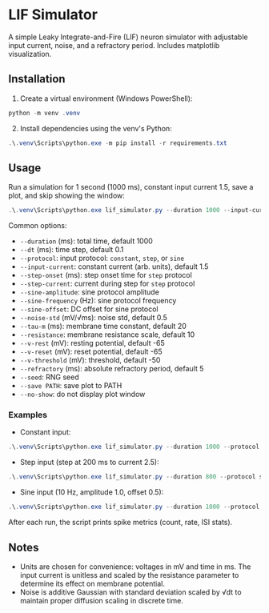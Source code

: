 # LIF Simulator

A simple Leaky Integrate-and-Fire (LIF) neuron simulator with adjustable input current, noise, and a refractory period. Includes matplotlib visualization.

## Installation

1. Create a virtual environment (Windows PowerShell):

```powershell
python -m venv .venv
```

2. Install dependencies using the venv's Python:

```powershell
.\.venv\Scripts\python.exe -m pip install -r requirements.txt
```

## Usage

Run a simulation for 1 second (1000 ms), constant input current 1.5, save a plot, and skip showing the window:

```powershell
.\.venv\Scripts\python.exe lif_simulator.py --duration 1000 --input-current 1.5 --save lif_plot.png --no-show
```

Common options:

- `--duration` (ms): total time, default 1000
- `--dt` (ms): time step, default 0.1
- `--protocol`: input protocol: `constant`, `step`, or `sine`
- `--input-current`: constant current (arb. units), default 1.5
- `--step-onset` (ms): step onset time for `step` protocol
- `--step-current`: current during step for `step` protocol
- `--sine-amplitude`: sine protocol amplitude
- `--sine-frequency` (Hz): sine protocol frequency
- `--sine-offset`: DC offset for sine protocol
- `--noise-std` (mV/√ms): noise std, default 0.5
- `--tau-m` (ms): membrane time constant, default 20
- `--resistance`: membrane resistance scale, default 10
- `--v-rest` (mV): resting potential, default -65
- `--v-reset` (mV): reset potential, default -65
- `--v-threshold` (mV): threshold, default -50
- `--refractory` (ms): absolute refractory period, default 5
- `--seed`: RNG seed
- `--save PATH`: save plot to PATH
- `--no-show`: do not display plot window

### Examples

- Constant input:

```powershell
.\.venv\Scripts\python.exe lif_simulator.py --duration 1000 --protocol constant --input-current 1.8 --save lif_const.png --no-show
```

- Step input (step at 200 ms to current 2.5):

```powershell
.\.venv\Scripts\python.exe lif_simulator.py --duration 800 --protocol step --input-current 0.5 --step-onset 200 --step-current 2.5 --save lif_step.png --no-show
```

- Sine input (10 Hz, amplitude 1.0, offset 0.5):

```powershell
.\.venv\Scripts\python.exe lif_simulator.py --duration 1000 --protocol sine --sine-amplitude 1.0 --sine-frequency 10 --sine-offset 0.5 --save lif_sine.png --no-show
```

After each run, the script prints spike metrics (count, rate, ISI stats).

## Notes

- Units are chosen for convenience: voltages in mV and time in ms. The input current is unitless and scaled by the resistance parameter to determine its effect on membrane potential.
- Noise is additive Gaussian with standard deviation scaled by √dt to maintain proper diffusion scaling in discrete time.

